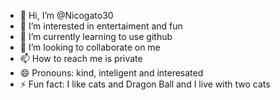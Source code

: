 - 👋 Hi, I’m @Nicogato30
- 👀 I’m interested in entertaiment and fun
- 🌱 I’m currently learning to use github
- 💞️ I’m looking to collaborate on me
- 📫 How to reach me is private
- 😄 Pronouns: kind, inteligent and interesated
- ⚡ Fun fact: I like cats and Dragon Ball and I live with two cats

<!---
Nicogato30/Nicogato30 is a ✨ special ✨ repository because its `README.md` (this file) appears on your GitHub profile.
You can click the Preview link to take a look at your changes.
--->
